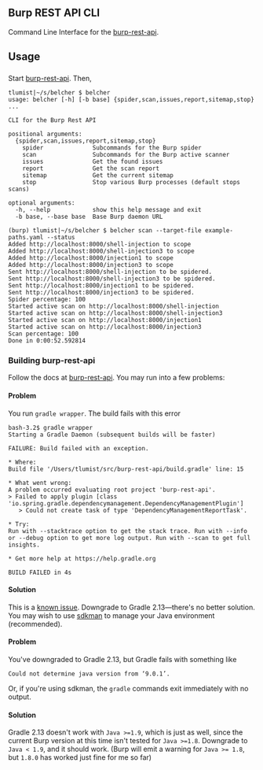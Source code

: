 ## Burp REST API CLI
Command Line Interface for the [burp-rest-api][burp-rest-api].

## Usage
###
Start [burp-rest-api][burp-rest-api]. Then,
```
tlumist|~/s/belcher $ belcher
usage: belcher [-h] [-b base] {spider,scan,issues,report,sitemap,stop} ...

CLI for the Burp Rest API

positional arguments:
  {spider,scan,issues,report,sitemap,stop}
    spider              Subcommands for the Burp spider
    scan                Subcommands for the Burp active scanner
    issues              Get the found issues
    report              Get the scan report
    sitemap             Get the current sitemap
    stop                Stop various Burp processes (default stops scans)

optional arguments:
  -h, --help            show this help message and exit
  -b base, --base base  Base Burp daemon URL
```

```
(burp) tlumist|~/s/belcher $ belcher scan --target-file example-paths.yaml --status
Added http://localhost:8000/shell-injection to scope
Added http://localhost:8000/shell-injection3 to scope
Added http://localhost:8000/injection1 to scope
Added http://localhost:8000/injection3 to scope
Sent http://localhost:8000/shell-injection to be spidered.
Sent http://localhost:8000/shell-injection3 to be spidered.
Sent http://localhost:8000/injection1 to be spidered.
Sent http://localhost:8000/injection3 to be spidered.
Spider percentage: 100
Started active scan on http://localhost:8000/shell-injection
Started active scan on http://localhost:8000/shell-injection3
Started active scan on http://localhost:8000/injection1
Started active scan on http://localhost:8000/injection3
Scan percentage: 100
Done in 0:00:52.592814
```

### Building burp-rest-api
Follow the docs at [burp-rest-api][burp-rest-api]. You may run into a few problems:

#### Problem
You run `gradle wrapper`. The build fails with this error
```
bash-3.2$ gradle wrapper
Starting a Gradle Daemon (subsequent builds will be faster)

FAILURE: Build failed with an exception.

* Where:
Build file '/Users/tlumist/src/burp-rest-api/build.gradle' line: 15

* What went wrong:
A problem occurred evaluating root project 'burp-rest-api'.
> Failed to apply plugin [class 'io.spring.gradle.dependencymanagement.DependencyManagementPlugin']
   > Could not create task of type 'DependencyManagementReportTask'.

* Try:
Run with --stacktrace option to get the stack trace. Run with --info or --debug option to get more log output. Run with --scan to get full insights.

* Get more help at https://help.gradle.org

BUILD FAILED in 4s
```

#### Solution
This is a [known issue](https://github.com/vmware/burp-rest-api/issues/37). Downgrade
to Gradle 2.13&mdash;there's no better solution. You may wish to use [sdkman](https://sdkman.io/)
to manage your Java environment (recommended).

#### Problem
You've downgraded to Gradle 2.13, but Gradle fails with something like
```
Could not determine java version from ‘9.0.1’.
```
Or, if you're using sdkman, the `gradle` commands exit immediately with no output.

#### Solution
Gradle 2.13 doesn't work with `Java >=1.9`, which is just as well, since the current
Burp version at this time isn't tested for `Java >=1.8`. Downgrade to `Java < 1.9`,
and it should work. (Burp will emit a warning for `Java >= 1.8`, but `1.8.0` has worked just
fine for me so far)

[burp-rest-api]: https://github.com/vmware/burp-rest-api
